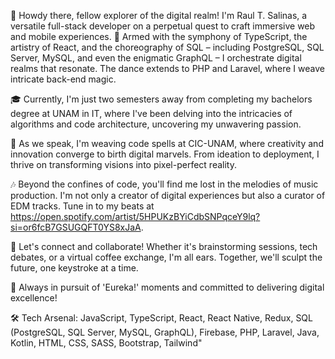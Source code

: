 👋 Howdy there, fellow explorer of the digital realm! I'm Raul T. Salinas, a versatile full-stack developer on a perpetual quest to craft immersive web and mobile experiences. 🚀 Armed with the symphony of TypeScript, the artistry of React, and the choreography of SQL – including PostgreSQL, SQL Server, MySQL, and even the enigmatic GraphQL – I orchestrate digital realms that resonate. The dance extends to PHP and Laravel, where I weave intricate back-end magic.

🎓 Currently, I'm just two semesters away from completing my bachelors degree at UNAM in IT, where I've been delving into the intricacies of algorithms and code architecture, uncovering my unwavering passion.

💼 As we speak, I'm weaving code spells at CIC-UNAM, where creativity and innovation converge to birth digital marvels. From ideation to deployment, I thrive on transforming visions into pixel-perfect reality.

🎶 Beyond the confines of code, you'll find me lost in the melodies of music production. I'm not only a creator of digital experiences but also a curator of EDM tracks. Tune in to my beats at https://open.spotify.com/artist/5HPUKzBYiCdbSNPqceY9lq?si=or6fcB7GSUGQFT0YS8xJaA.

🔗 Let's connect and collaborate! Whether it's brainstorming sessions, tech debates, or a virtual coffee exchange, I'm all ears. Together, we'll sculpt the future, one keystroke at a time.

🚀 Always in pursuit of 'Eureka!' moments and committed to delivering digital excellence!

🛠️ Tech Arsenal: JavaScript, TypeScript, React, React Native, Redux, SQL (PostgreSQL, SQL Server, MySQL, GraphQL), Firebase, PHP, Laravel, Java, Kotlin, HTML, CSS, SASS, Bootstrap, Tailwind"
